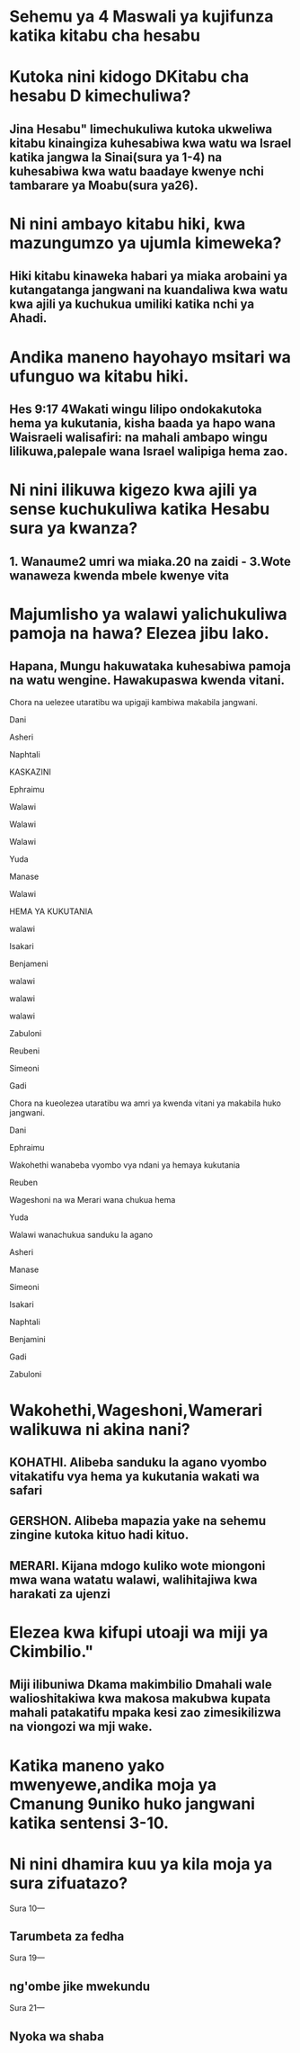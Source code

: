 <h1><span lang='swa'>Sehemu ya 4 Maswali ya kujifunza katika kitabu cha hesabu </span></h1>
<h1><span lang='swa'>Kutoka nini kidogo DKitabu cha hesabu D kimechuliwa? </span></h1>
<h2><span lang='swa'>Jina Hesabu" limechukuliwa kutoka ukweliwa kitabu kinaingiza kuhesabiwa kwa watu wa Israel katika jangwa la Sinai(sura ya 1-4) na kuhesabiwa kwa watu baadaye kwenye nchi tambarare ya Moabu(sura ya26). </span></h2>
<h1><span lang='swa'>Ni nini ambayo kitabu hiki&#44; kwa mazungumzo ya ujumla kimeweka? </span></h1>
<h2><span lang='swa'>Hiki kitabu kinaweka habari ya miaka arobaini ya kutangatanga jangwani na kuandaliwa kwa watu kwa ajili ya kuchukua umiliki katika nchi ya Ahadi. </span></h2>
<h1><span lang='swa'>Andika maneno hayohayo msitari wa ufunguo wa kitabu hiki. </span></h1>
<h2><span lang='swa'>Hes 9:17 4Wakati wingu lilipo ondokakutoka hema ya kukutania&#44; kisha baada ya hapo wana Waisraeli walisafiri: na mahali ambapo wingu lilikuwa&#44;palepale wana Israel walipiga hema zao. </span></h2>
<h1><span lang='swa'>Ni nini ilikuwa kigezo kwa ajili ya sense kuchukuliwa katika Hesabu sura ya kwanza? </span></h1>
<h2><span lang='swa'>1. Wanaume2 umri wa miaka.20 na zaidi - 3.Wote wanaweza kwenda mbele kwenye vita </span></h2>
<h1><span lang='swa'>Majumlisho ya walawi yalichukuliwa pamoja na hawa? Elezea jibu lako. </span></h1>
<h2><span lang='swa'>Hapana&#44; Mungu hakuwataka kuhesabiwa pamoja na watu wengine. Hawakupaswa kwenda vitani. </span></h2>
<p><span lang='swa'>Chora na uelezee utaratibu wa upigaji kambiwa makabila jangwani. </span></p>
<p><span lang='swa'>Dani </span></p>
<p><span lang='swa'>Asheri </span></p>
<p><span lang='swa'>Naphtali </span></p>
<p><span lang='swa'>KASKAZINI </span></p>
<p><span lang='swa'>Ephraimu </span></p>
<p><span lang='swa'>Walawi </span></p>
<p><span lang='swa'>Walawi </span></p>
<p><span lang='swa'>Walawi </span></p>
<p><span lang='swa'>Yuda </span></p>
<p><span lang='swa'>Manase </span></p>
<p><span lang='swa'>Walawi </span></p>
<p><span lang='swa'>HEMA YA KUKUTANIA </span></p>
<p><span lang='swa'>walawi </span></p>
<p><span lang='swa'>Isakari </span></p>
<p><span lang='swa'>Benjameni </span></p>
<p><span lang='swa'>walawi </span></p>
<p><span lang='swa'>walawi </span></p>
<p><span lang='swa'>walawi </span></p>
<p><span lang='swa'>Zabuloni </span></p>
<p><span lang='swa'>Reubeni </span></p>
<p><span lang='swa'>Simeoni </span></p>
<p><span lang='swa'>Gadi </span></p>
<p><span lang='swa'>Chora na kueolezea utaratibu wa amri ya kwenda vitani ya makabila huko jangwani. </span></p>
<p><span lang='swa'>Dani </span></p>
<p><span lang='swa'>Ephraimu </span></p>
<p><span lang='swa'>Wakohethi wanabeba vyombo vya ndani ya hemaya kukutania </span></p>
<p><span lang='swa'>Reuben </span></p>
<p><span lang='swa'>Wageshoni na wa Merari wana chukua hema </span></p>
<p><span lang='swa'>Yuda </span></p>
<p><span lang='swa'>Walawi wanachukua sanduku la agano </span></p>
<p><span lang='swa'>Asheri </span></p>
<p><span lang='swa'>Manase </span></p>
<p><span lang='swa'>Simeoni </span></p>
<p><span lang='swa'>Isakari </span></p>
<p><span lang='swa'>Naphtali </span></p>
<p><span lang='swa'>Benjamini </span></p>
<p><span lang='swa'>Gadi </span></p>
<p><span lang='swa'>Zabuloni </span></p>
<h1><span lang='swa'>Wakohethi&#44;Wageshoni&#44;Wamerari walikuwa ni akina nani? </span></h1>
<h2><span lang='swa'>KOHATHI. Alibeba sanduku la agano vyombo vitakatifu vya hema ya kukutania wakati wa safari </span></h2>
<h2><span lang='swa'>GERSHON. Alibeba mapazia yake na sehemu zingine kutoka kituo hadi kituo. </span></h2>
<h2><span lang='swa'>MERARI. Kijana mdogo kuliko wote miongoni mwa wana watatu walawi&#44; walihitajiwa kwa harakati za ujenzi </span></h2>
<h1><span lang='swa'>Elezea kwa kifupi utoaji wa miji ya Ckimbilio." </span></h1>
<h2><span lang='swa'>Miji ilibuniwa Dkama makimbilio Dmahali wale walioshitakiwa kwa makosa makubwa kupata mahali patakatifu mpaka kesi zao zimesikilizwa na viongozi wa mji wake. </span></h2>
<h1><span lang='swa'>Katika maneno yako mwenyewe&#44;andika moja ya Cmanung 9uniko huko jangwani katika sentensi 3-10. </span></h1>
<h1><span lang='swa'>Ni nini dhamira kuu ya kila moja ya sura zifuatazo? </span></h1>
<p><span lang='swa'>Sura 10&mdash; </span></p>
<h2><span lang='swa'>Tarumbeta za fedha </span></h2>
<p><span lang='swa'>Sura 19&mdash; </span></p>
<h2><span lang='swa'>ng'ombe jike mwekundu </span></h2>
<p><span lang='swa'>Sura 21&mdash; </span></p>
<h2><span lang='swa'>Nyoka wa shaba </span></h2></div><div id='sec-12'>
